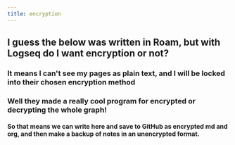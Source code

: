 ```yaml
---
title: encryption
---
```


## I guess the below was written in Roam, but with Logseq do I want encryption or not?
### It means I can't see my pages as plain text, and I will be locked into their chosen encryption method
### Well they made a really cool program for encrypted or decrypting the whole graph!
#### So that means we can write here and save to GitHub as encrypted md and org, and then make a backup of notes in an unencrypted format.
